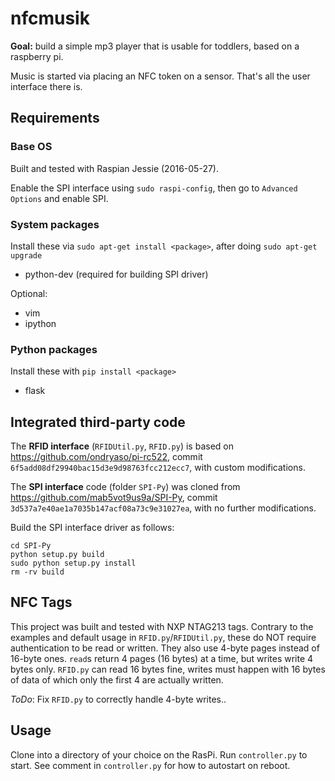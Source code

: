 # nfcmusik

**Goal:** build a simple mp3 player that is usable for toddlers, based on a raspberry pi.

Music is started via placing an NFC token on a sensor.
That's all the user interface there is.


## Requirements

### Base OS

Built and tested with Raspian Jessie (2016-05-27).

Enable the SPI interface using `sudo raspi-config`, then go to `Advanced Options` and enable SPI.

### System packages

Install these via `sudo apt-get install <package>`, after doing `sudo apt-get upgrade`
* python-dev (required for building SPI driver)

Optional:
* vim
* ipython

### Python packages

Install these with `pip install <package>`
* flask


## Integrated third-party code

The **RFID interface** (`RFIDUtil.py`, `RFID.py`) is based on https://github.com/ondryaso/pi-rc522, commit 
`6f5add08df29940bac15d3e9d98763fcc212ecc7`, with custom modifications.

The **SPI interface** code (folder `SPI-Py`) was cloned from https://github.com/mab5vot9us9a/SPI-Py, 
commit `3d537a7e40ae1a7035b147acf08a73c9e31027ea`, with no further modifications.

Build the SPI interface driver as follows:
```
cd SPI-Py
python setup.py build
sudo python setup.py install
rm -rv build
```


## NFC Tags

This project was built and tested with NXP NTAG213 tags. Contrary to the examples
and default usage in `RFID.py`/`RFIDUtil.py`, these do NOT require authentication
to be read or written. They also use 4-byte pages instead of 16-byte ones.
`read`s return 4 pages (16 bytes) at a time, but writes write 4 bytes only.
`RFID.py` can read 16 bytes fine, writes must happen with 16 bytes of data
of which only the first 4 are actually written.

*ToDo*: Fix `RFID.py` to correctly handle 4-byte writes..


## Usage

Clone into a directory of your choice on the RasPi. Run `controller.py` to start. 
See comment in `controller.py` for how to autostart on reboot.

